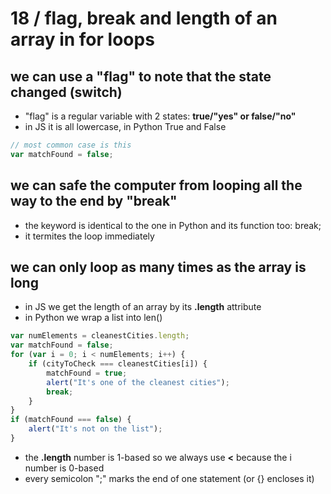 # 18 / flag, break and length of an array in for loops

## we can use a "flag" to note that the state changed (switch)
- "flag" is a regular variable with 2 states: **true/"yes" or false/"no"**
- in JS it is all lowercase, in Python True and False

```js
// most common case is this
var matchFound = false;
```

## we can safe the computer from looping all the way to the end by "break"
- the keyword is identical to the one in Python and its function too: break;
- it termites the loop immediately

## we can only loop as many times as the array is long
- in JS we get the length of an array by its **.length** attribute
- in Python we wrap a list into len()

```js
var numElements = cleanestCities.length;
var matchFound = false;
for (var i = 0; i < numElements; i++) {
    if (cityToCheck === cleanestCities[i]) {
        matchFound = true;
        alert("It's one of the cleanest cities");
        break;
    }
}
if (matchFound === false) {
    alert("It's not on the list");
}
```
- the **.length** number is 1-based so we always use **<** because the i number is 0-based
- every semicolon ";" marks the end of one statement (or {} encloses it)